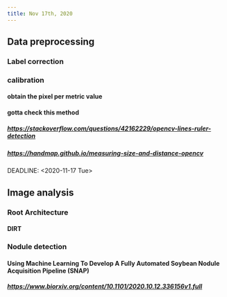 ```yaml
---
title: Nov 17th, 2020
---
```


## Data preprocessing
### Label correction
####
### calibration
#### obtain the pixel per metric value
#### gotta check this method
##### https://stackoverflow.com/questions/42162229/opencv-lines-ruler-detection
##### https://handmap.github.io/measuring-size-and-distance-opencv 
DEADLINE: <2020-11-17 Tue>
## Image analysis
### Root Architecture
#### DIRT
### Nodule detection
#### Using Machine Learning To Develop A Fully Automated Soybean Nodule Acquisition Pipeline (SNAP)
##### https://www.biorxiv.org/content/10.1101/2020.10.12.336156v1.full
